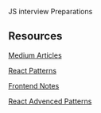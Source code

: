 JS interview Preparations

## Resources
[Medium Articles](https://github.com/Manjur17/JS-QA)

[React Patterns](https://docs.google.com/document/d/16T88avtpUCGQ67AhYnzCVmFBnI6NkyZqMdj_mXxD6EI/edit?tab=t.0)

[Frontend Notes](https://docs.google.com/document/d/1LwPhCb15TFrRobe1uugWsn0LrXbLCY8WNpa8UNGXciY/edit?pli=1&addon_store&tab=t.0)

[React Advenced Patterns](https://docs.google.com/document/d/1zqKsQEbyJ2RfxKOfaM8ArzXrJyjdjBxhpbs5yb14XSc/edit?tab=t.0)

